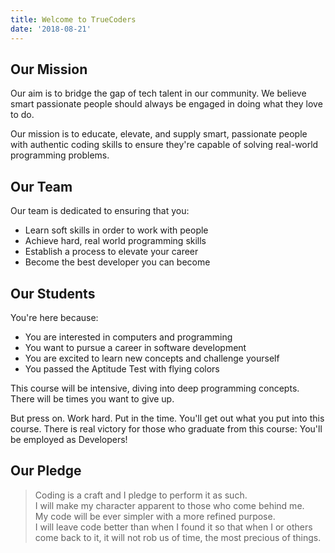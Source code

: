 ```yaml
---
title: Welcome to TrueCoders
date: '2018-08-21'
---
```


## Our Mission

Our aim is to bridge the gap of tech talent in our community. We believe smart passionate people should always be engaged in doing what they love to do.

Our mission is to educate, elevate, and supply smart, passionate people with authentic coding skills to ensure they're capable of solving real-world programming problems.

## Our Team

Our team is dedicated to ensuring that you:

* Learn soft skills in order to work with people
* Achieve hard, real world programming skills
* Establish a process to elevate your career
* Become the best developer you can become

## Our Students

You're here because:

* You are interested in computers and programming
* You want to pursue a career in software development
* You are excited to learn new concepts and challenge yourself
* You passed the Aptitude Test with flying colors

This course will be intensive, diving into deep programming concepts. There will be times you want to give up.

But press on. Work hard. Put in the time. You'll get out what you put into this course. There is real victory for those who graduate from this course: You'll be employed as Developers!

## Our Pledge

> Coding is a craft and I pledge to perform it as such.\
> I will make my character apparent to those who come behind me.\
> My code will be ever simpler with a more refined purpose.\
> I will leave code better than when I found it so that when I or others come back to it, it will not rob us of time, the most precious of things.

